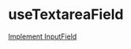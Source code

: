 # useTextareaField

[Implement InputField](https://github.com/orgs/Kurocado-Studio/projects/3/views/1?pane=issue&itemId=81815500)
